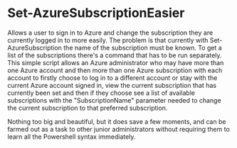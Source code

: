 # Set-AzureSubscriptionEasier
Allows a user to sign in to Azure and change the subscription they are currently logged in to more easily.
The problem is that currently with Set-AzureSubscription the name of the subscription must be known. To get a list of the subscriptions there's a command that has to be run separately.
This simple script allows an Azure administrator who may have more than one Azure account and then more than one Azure subscription with each account to firstly choose to log in to a different account or stay with the current Azure account signed in, view the current subscription that has currently been set and then if they choose see a list of available subscriptions with the "SubscriptionName" parameter needed to change the current subscription to that preferred subscription.

Nothing too big and beautiful, but it does save a few moments, and can be farmed out as a task to other junior administrators without requiring them to learn all the Powershell syntax immediately.
